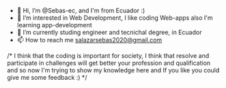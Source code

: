 - 👋 Hi, I’m @Sebas-ec, and I'm from Ecuador :)
- 👀 I’m interested in Web Development, I like coding Web-apps also I'm learning app-development
- 🌱 I’m currently studing engineer and tecnichal degree, in Ecuador
- 📫 How to reach me salazarsebas2020@gmail.com

/* 
   I think that the coding is important for society, I think that resolve and participate
   in challenges will get better your profession and qualification and so now I'm trying to show 
   my knowledge here and If you like you could give me some feedback :)
*/

